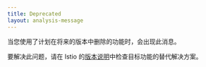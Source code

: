 ```yaml
---
title: Deprecated
layout: analysis-message
---
```


当您使用了计划在将来的版本中删除的功能时，会出现此消息。

要解决此问题，请在 Istio 的[版本说明](/zh/news/releases/)中检查目标功能的替代解决方案。
